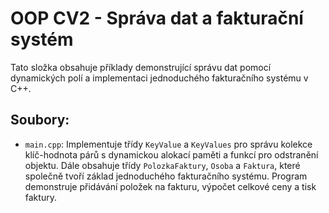 # OOP CV2 - Správa dat a fakturační systém

Tato složka obsahuje příklady demonstrující správu dat pomocí dynamických polí a implementaci jednoduchého fakturačního systému v C++.

## Soubory:
- `main.cpp`: Implementuje třídy `KeyValue` a `KeyValues` pro správu kolekce klíč-hodnota párů s dynamickou alokací paměti a funkcí pro odstranění objektu. Dále obsahuje třídy `PolozkaFaktury`, `Osoba` a `Faktura`, které společně tvoří základ jednoduchého fakturačního systému. Program demonstruje přidávání položek na fakturu, výpočet celkové ceny a tisk faktury.
